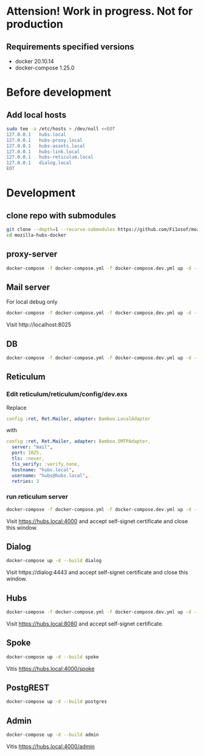 # Attension! Work in progress. Not for production

## Requirements specified versions
- docker 20.10.14
- docker-compose 1.25.0

# Before development

## Add local hosts
```bash
sudo tee -a /etc/hosts > /dev/null <<EOT
127.0.0.1   hubs.local
127.0.0.1   hubs-proxy.local
127.0.0.1   hubs-assets.local
127.0.0.1   hubs-link.local
127.0.0.1   hubs-reticulum.local
127.0.0.1   dialog.local
EOT
```

# Development

## clone repo with submodules
```bash
git clone --depth=1 --recurse-submodules https://github.com/Fi1osof/mozilla-hubs-docker
cd mozilla-hubs-docker
```

## proxy-server
```bash
docker-compose -f docker-compose.yml -f docker-compose.dev.yml up -d --build proxy
```

## Mail server
For local debug only
```bash
docker-compose -f docker-compose.yml -f docker-compose.dev.yml up -d --build mail
```
Visit http://localhost:8025


## DB
```bash
docker-compose -f docker-compose.yml -f docker-compose.dev.yml up -d --build db
```

## Reticulum

### Edit reticulum/reticulum/config/dev.exs
Replace 
```yml 
config :ret, Ret.Mailer, adapter: Bamboo.LocalAdapter
```

with
```yml 
config :ret, Ret.Mailer, adapter: Bamboo.SMTPAdapter,
  server: "mail",
  port: 1025,
  tls: :never,
  tls_verify: :verify_none,
  hostname: "hubs.local",
  username: "hubs@hubs.local",
  retries: 3
```

### run reticulum server
```bash
docker-compose -f docker-compose.yml -f docker-compose.dev.yml up -d --build reticulum
```
Visit https://hubs.local:4000 and accept self-signet certificate and close this window.


## Dialog
```bash
docker-compose up -d --build dialog
```
Visit https://dialog:4443 and accept self-signet certificate and close this window.


## Hubs
```bash
docker-compose -f docker-compose.yml -f docker-compose.dev.yml up -d --build hubs
```

Visit https://hubs.local:8080 and accept self-signet certificate.


## Spoke

```bash
docker-compose up -d --build spoke
```
Vitis https://hubs.local:4000/spoke


## PostgREST

```bash
docker-compose up -d --build postgres
```


## Admin

```bash
docker-compose up -d --build admin
```
Vitis https://hubs.local:4000/admin
